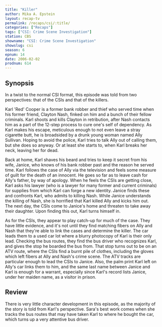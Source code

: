 ```yaml
---
title: "Killer"
author: Mika A. Epstein
layout: recap-tv
permalink: /recaps/csi/:title/
categories: ["Recaps"]
tags: ["CSI: Crime Scene Investigation"]
station: CBS
showname: "CSI: Crime Scene Investigation"
showslug: csi
season: 6  
epnum: 14  
date: 2006-02-02
prodnum: 614  
---
```


## Synopsis

In a twist to the normal CSI format, this episode was told from two perspectives: that of the CSIs and that of the killers.

Karl 'Red' Cooper is a former bank robber and thief who served time when his former friend, Clayton Nash, finked on him and a bunch of their fellow criminals. Karl shoots and kills Clayton in retribution, after Nash contacts him as a part of the 12-step process to cure one's self of dependency. As Karl makes his escape, meticulous enough to not even leave a stray cigarette butt, he is broadsided by a drunk young woman named Ally Sullivan. Hoping to avoid the police, Karl tries to talk Ally out of calling them, but she does so anyway. Or at least she starts to, when Karl breaks her neck, leaving her for dead.

Back at home, Karl shaves his beard and tries to keep it secret from his wife, Janice, who knows of his bank robber past and the reason he served time. Karl follows the case of Ally via the television and feels some measure of guilt for the death of an innocent. He goes so far as to leave cash for Ally's father, by way of apology. When he feels the CSIs are getting close, Karl asks his lawyer (who is a lawyer for many former and current criminals) for supplies from which Karl can forge a new identity. Janice finds these and confronts Karl, who admits to killing Nash. While Janice understands the killing of Nash, she is horrified that Karl killed Ally and kicks him out. The next day, the CSIs come to Janice's home and threaten to take away their daughter. Upon finding this out, Karl turns himself in.

As for the CSIs, they appear to play catch-up for much of the case. They have little evidence, and it's not until they find matching fibers on Ally and Nash that they're able to link the cases and determine the killer. The car leads them to a used car lot where a blurry photocopy of Karl is their only lead. Checking the bus routes, they find the bus driver who recognizes Karl, and gives the stop he boarded the bus from. That stop turns out to be on an ATV route, where the CSIs find a burnt pile of clothes, including the gloves which left fibers at Ally and Nash's crime scene. The ATV tracks are particular enough to lead the CSIs to Janice. Also, the palm print Karl left on Ally's car links them to him, and the same last name between Janice and Karl is enough for a warrant, especially since Karl's record lists Janice, under her maiden name, as a visitor in prison.

## Review

There is very little character development in this episode, as the majority of the story is told from Karl's perspective. Sara's best work comes when she tracks the bus routes that may have taken Karl to where he bought the car, which turns up a very attentive bus driver.
